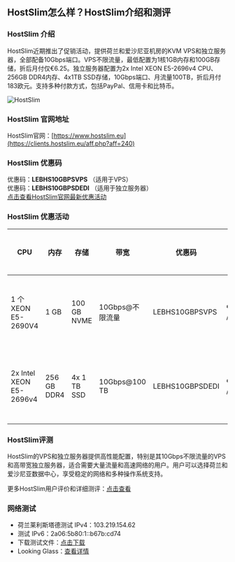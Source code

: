 ## HostSlim怎么样？HostSlim介绍和测评

### HostSlim 介绍

HostSlim近期推出了促销活动，提供荷兰和爱沙尼亚机房的KVM VPS和独立服务器，全部配备10Gbps端口。VPS不限流量，最低配置为1核1GB内存和100GB存储，折后月付仅€6.25。独立服务器配置为2x Intel XEON E5-2696v4 CPU、256GB DDR4内存、4x1TB SSD存储，10Gbps端口、月流量100TB，折后月付183欧元。支持多种付款方式，包括PayPal、信用卡和比特币。

![HostSlim](https://github.com/user-attachments/assets/87b24448-7fc2-475f-a0fd-0eb980c1c5aa)

### HostSlim 官网地址

HostSlim官网：[https://www.hostslim.eu](https://clients.hostslim.eu/aff.php?aff=240)

### HostSlim 优惠码

优惠码：**LEBHS10GBPSVPS** （适用于VPS）  
优惠码：**LEBHS10GBPSDEDI** （适用于独立服务器）  
[点击查看HostSlim官网最新优惠活动](https://clients.hostslim.eu/aff.php?aff=240)

### HostSlim 优惠活动

| CPU                         | 内存          | 存储            | 带宽                 | 优惠码            | 价格          | 购买链接                                                                                                                                   |
|-----------------------------|---------------|-----------------|----------------------|-------------------|---------------|------------------------------------------------------------------------------------------------------------------------------------------|
| 1 个 XEON E5-2690V4         | 1 GB          | 100 GB NVME     | 10Gbps@不限流量      | LEBHS10GBPSVPS    | €6.25 /月     | [荷兰](https://clients.hostslim.eu/aff.php?aff=240&pid=1158) \| [爱沙尼亚](https://clients.hostslim.eu/aff.php?aff=240&pid=1180)           |
| 2x Intel XEON E5-2696v4     | 256 GB DDR4   | 4x 1 TB SSD     | 10Gbps@100 TB        | LEBHS10GBPSDEDI   | €183 /月      | [荷兰](https://clients.hostslim.eu/aff.php?aff=240&pid=1165) \| [爱沙尼亚](https://clients.hostslim.eu/aff.php?aff=240&pid=1165)         |

### HostSlim评测

HostSlim的VPS和独立服务器提供高性能配置，特别是其10Gbps不限流量的VPS和高带宽独立服务器，适合需要大量流量和高速网络的用户。用户可以选择荷兰和爱沙尼亚数据中心，享受稳定的网络和多种操作系统支持。

更多HostSlim用户评价和详细测评：[点击查看](https://clients.hostslim.eu/aff.php?aff=240)

### 网络测试

- 荷兰莱利斯塔德测试 IPv4：103.219.154.62
- 测试 IPv6：2a06:5b80:1::b67b:cd74
- 下载测试文件：[点击下载](https://lg.hostslim.nl/static/testfile/10000M.test)
- Looking Glass：[查看详情](http://lg.hostslim.nl/)

